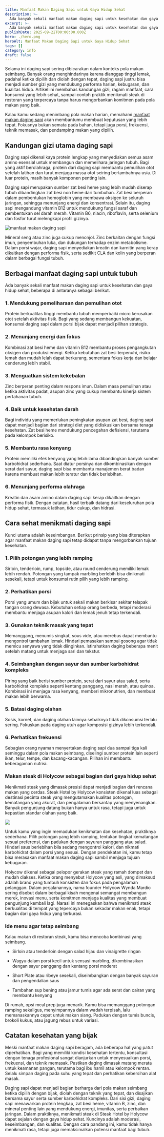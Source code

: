 ```yaml
---
title: Manfaat Makan Daging Sapi untuk Gaya Hidup Sehat
description: >-
  Ada banyak sekali manfaat makan daging sapi untuk kesehatan dan gaya hidup sehat, beberapa di antaranya sebagai berikut.
excerpt: >-
  Ada banyak sekali manfaat makan daging sapi untuk kesehatan dan gaya hidup sehat, beberapa di antaranya sebagai berikut.
publishDate: 2025-09-22T00:00:00.000Z
hero: ./hero.png
heroAlt: Manfaat Makan Daging Sapi untuk Gaya Hidup Sehat
tags: []
category: info
draft: false
---
```


Selama ini daging sapi sering dibicarakan dalam konteks pola makan seimbang. Banyak orang menghindarinya karena dianggap tinggi lemak, padahal ketika dipilih dan diolah dengan tepat, daging sapi justru bisa menjadi sumber gizi yang mendukung performa harian, kebugaran, dan kualitas hidup. Artikel ini membahas kandungan gizi, ragam manfaat, cara konsumsi yang lebih sehat, sampai contoh praktik menikmati steak di restoran yang terpercaya tanpa harus mengorbankan komitmen pada pola makan yang baik.

Kalau kamu sedang menimbang pola makan harian, memahami <a href="https://www.holycowsteak.com/blogs/story/manfaat-makan-daging-sapi">manfaat makan daging sapi</a> akan membantumu membuat keputusan yang lebih tepat. Fokusnya bukan semata pada bahan, tetapi juga porsi, frekuensi, teknik memasak, dan pendamping makan yang dipilih.

## Kandungan gizi utama daging sapi

Daging sapi dikenal kaya protein lengkap yang menyediakan semua asam amino esensial untuk membangun dan memelihara jaringan tubuh. Bagi yang aktif berolahraga, protein dari daging sapi membantu pemulihan otot setelah latihan dan turut menjaga massa otot seiring bertambahnya usia. Di luar protein, masih banyak komponen penting lain.

Daging sapi merupakan sumber zat besi heme yang lebih mudah diserap tubuh dibandingkan zat besi non heme dari tumbuhan. Zat besi berperan dalam pembentukan hemoglobin yang membawa oksigen ke seluruh jaringan, sehingga menunjang energi dan konsentrasi. Selain itu, daging sapi mengandung vitamin B12 untuk mendukung fungsi saraf dan pembentukan sel darah merah. Vitamin B6, niacin, riboflavin, serta selenium dan fosfor turut melengkapi profil gizinya.

![manfaat makan daging sapi](./images/manfaat-makan-daging-sapi.webp)

Mineral seng atau zinc juga cukup menonjol. Zinc berkaitan dengan fungsi imun, penyembuhan luka, dan dukungan terhadap enzim metabolisme. Dalam porsi wajar, daging sapi menyediakan kreatin dan karnitin yang kerap dikaitkan dengan performa fisik, serta sedikit CLA dan kolin yang berperan dalam berbagai fungsi tubuh.

## Berbagai manfaat daging sapi untuk tubuh

Ada banyak sekali manfaat makan daging sapi untuk kesehatan dan gaya hidup sehat, beberapa di antaranya sebagai berikut.

### 1\. Mendukung pemeliharaan dan pemulihan otot

Protein berkualitas tinggi membantu tubuh memperbaiki micro kerusakan otot setelah aktivitas fisik. Bagi yang sedang membangun kekuatan, konsumsi daging sapi dalam porsi bijak dapat menjadi pilihan strategis.

### 2\. Menunjang energi dan fokus

Kombinasi zat besi heme dan vitamin B12 membantu proses pengangkutan oksigen dan produksi energi. Ketika kebutuhan zat besi terpenuhi, risiko lemah dan mudah lelah dapat berkurang, sementara fokus kerja dan belajar cenderung lebih stabil.

### 3\. Menguatkan sistem kekebalan

Zinc berperan penting dalam respons imun. Dalam masa pemulihan atau ketika aktivitas padat, asupan zinc yang cukup membantu kinerja sistem pertahanan tubuh.

### 4\. Baik untuk kesehatan darah

Bagi individu yang memerlukan peningkatan asupan zat besi, daging sapi dapat menjadi bagian dari strategi diet yang didiskusikan bersama tenaga kesehatan. Zat besi heme mendukung pencegahan defisiensi, terutama pada kelompok berisiko.

### 5\. Membantu rasa kenyang

Protein memiliki efek kenyang yang lebih lama dibandingkan banyak sumber karbohidrat sederhana. Saat diatur porsinya dan dikombinasikan dengan serat dari sayur, daging sapi bisa membantu manajemen berat badan karena membuat makan lebih teratur dan tidak berlebihan.

### 6\. Menunjang performa olahraga

Kreatin dan asam amino dalam daging sapi kerap dikaitkan dengan performa fisik. Dengan catatan, hasil terbaik datang dari keseluruhan pola hidup sehat, termasuk latihan, tidur cukup, dan hidrasi.

## Cara sehat menikmati daging sapi

Kunci utama adalah keseimbangan. Berikut prinsip yang bisa diterapkan agar manfaat makan daging sapi tetap didapat tanpa mengorbankan tujuan kesehatan.

### 1\. Pilih potongan yang lebih ramping

Sirloin, tenderloin, rump, topside, atau round cenderung memiliki lemak lebih rendah. Potongan yang tampak marbling berlebih bisa dinikmati sesekali, tetapi untuk konsumsi rutin pilih yang lebih ramping.

### 2\. Perhatikan porsi

Porsi yang umum dan bijak untuk sekali makan berkisar sekitar telapak tangan orang dewasa. Kebutuhan setiap orang berbeda, tetapi moderasi membantu menjaga asupan kalori dan lemak jenuh tetap terkendali.

### 3\. Gunakan teknik masak yang tepat

Memanggang, menumis singkat, sous vide, atau merebus dapat membantu mengontrol tambahan lemak. Hindari pemasakan sampai gosong agar tidak memicu senyawa yang tidak diinginkan. Istirahatkan daging beberapa menit setelah matang untuk menjaga sari dan tekstur.

### 4\. Seimbangkan dengan sayur dan sumber karbohidrat kompleks

Piring yang baik berisi sumber protein, serat dari sayur atau salad, serta karbohidrat kompleks seperti kentang panggang, nasi merah, atau quinoa. Kombinasi ini menjaga rasa kenyang, memberi mikronutrien, dan membuat makan lebih berwarna.

### 5\. Batasi daging olahan

Sosis, kornet, dan daging olahan lainnya sebaiknya tidak dikonsumsi terlalu sering. Fokuskan pada daging utuh agar komposisi gizinya lebih terkendali.

### 6\. Perhatikan frekuensi

Sebagian orang nyaman menyertakan daging sapi dua sampai tiga kali seminggu dalam pola makan seimbang, diselingi sumber protein lain seperti ikan, telur, tempe, dan kacang-kacangan. Pilihan ini membantu keberagaman nutrisi.

### Makan steak di Holycow sebagai bagian dari gaya hidup sehat

Menikmati steak yang dimasak presisi dapat menjadi bagian dari rencana makan yang cerdas. Steak Hotel by Holycow konsisten dikenal luas sebagai destinasi pecinta steak yang mengutamakan kualitas potongan, kematangan yang akurat, dan pengalaman bersantap yang menyenangkan. Banyak pengunjung datang bukan hanya untuk rasa, tetapi juga untuk kepastian standar olahan yang baik.

![](./images/steak-hotel-by-holycow.webp)

Untuk kamu yang ingin memadukan kenikmatan dan kesehatan, praktiknya sederhana. Pilih potongan yang lebih ramping, tentukan tingkat kematangan sesuai preferensi, dan padukan dengan sayuran panggang atau salad. Hindari saus berlebihan bila sedang mengontrol kalori, dan nikmati karbohidrat dalam porsi yang sesuai. Dengan pendekatan ini, kamu tetap bisa merasakan manfaat makan daging sapi sambil menjaga tujuan kebugaran.

Holycow dikenal sebagai pelopor gerakan steak yang ramah dompet dan mudah diakses. Ketika orang menyebut Holycow yang asli, yang dimaksud adalah brand yang tumbuh konsisten dan fokus pada pengalaman pelanggan. Dalam perjalanannya, nama founder Holycow Wynda Mardio sering disebut dalam berbagai kisah mengenai semangat membangun merek, inovasi menu, serta komitmen menjaga kualitas yang membuat pengunjung kembali lagi. Narasi ini menegaskan bahwa menikmati steak berkualitas di tempat yang tepercaya bukan sekadar makan enak, tetapi bagian dari gaya hidup yang terkurasi.

### Ide menu agar tetap seimbang

Kalau makan di restoran steak, kamu bisa mencoba kombinasi yang seimbang.

- Sirloin atau tenderloin dengan salad hijau dan vinaigrette ringan

- Wagyu dalam porsi kecil untuk sensasi marbling, dikombinasikan dengan sayur panggang dan kentang porsi moderat

- Short Plate atau ribeye sesekali, diseimbangkan dengan banyak sayuran dan pengendalian saus

- Tambahan sup bening atau jamur tumis agar ada serat dan cairan yang membantu kenyang

Di rumah, opsi meal prep juga menarik. Kamu bisa memanggang potongan ramping sekaligus, menyimpannya dalam wadah terpisah, lalu memanaskannya cepat untuk makan siang. Padukan dengan tumis buncis, brokoli kukus, atau jagung rebus untuk variasi.

## Catatan kesehatan yang bijak

Meski manfaat makan daging sapi beragam, ada beberapa hal yang patut diperhatikan. Bagi yang memiliki kondisi kesehatan tertentu, konsultasi dengan tenaga profesional sangat dianjurkan untuk menyesuaikan porsi, frekuensi, dan teknik memasak. Pastikan daging dimasak matang merata untuk keamanan pangan, terutama bagi ibu hamil atau kelompok rentan. Selalu simpan daging pada suhu yang tepat dan perhatikan kebersihan alat masak.

Daging sapi dapat menjadi bagian berharga dari pola makan seimbang ketika dipilih dengan bijak, diolah dengan teknik yang tepat, dan disajikan bersama sayur serta sumber karbohidrat kompleks. Dari sisi gizi, daging sapi menawarkan protein lengkap, zat besi heme, vitamin B, zinc, dan mineral penting lain yang mendukung energi, imunitas, serta perbaikan jaringan. Dalam praktiknya, menikmati steak di Steak Hotel by Holycow dapat sejalan dengan gaya hidup sehat. Kuncinya adalah moderasi, keseimbangan, dan kualitas. Dengan cara pandang ini, kamu tidak hanya menikmati rasa, tetapi juga memaksimalkan potensi manfaat bagi tubuh.
